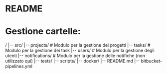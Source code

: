 # README #
# Gestione cartelle:
/
|-- src/
    |-- projects/       # Modulo per la gestione dei progetti
    |-- tasks/          # Modulo per la gestione dei task
    |-- users/          # Modulo per la gestione degli utenti
    |-- notifications/  # Modulo per la gestione delle notifiche (non utilizzato qui)
|-- tests/
|-- scripts/
|-- docker/
|-- README.md
|-- bitbucket-pipelines.yml

